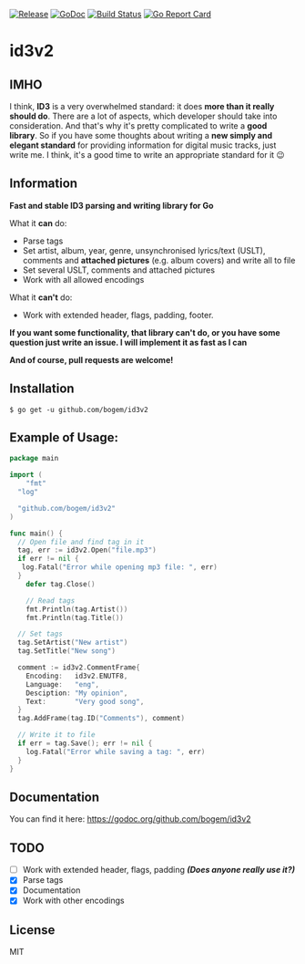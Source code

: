 [![Release](https://img.shields.io/github/release/bogem/id3v2.svg?maxAge=2592000)](https://github.com/bogem/id3v2/releases)
[![GoDoc](https://godoc.org/github.com/bogem/id3v2?status.svg)](https://godoc.org/github.com/bogem/id3v2)
[![Build Status](https://travis-ci.org/bogem/id3v2.svg?branch=master)](https://travis-ci.org/bogem/id3v2)
[![Go Report Card](https://goreportcard.com/badge/github.com/bogem/id3v2)](https://goreportcard.com/report/github.com/bogem/id3v2)

# id3v2

## IMHO
I think, **ID3** is a very overwhelmed standard: it does **more than it really should do**.
There are a lot of aspects, which developer should take into consideration.
And that's why it's pretty complicated to write a **good library**.
So if you have some thoughts about writing a **new simply and elegant standard**
for providing information for digital music tracks, just write me.
I think, it's a good time to write an appropriate standard for it 😉

## Information
**Fast and stable ID3 parsing and writing library for Go**

What it **can** do:
* Parse tags
* Set artist, album, year, genre, unsynchronised lyrics/text (USLT),
comments and **attached pictures** (e.g. album covers) and write all to file
* Set several USLT, comments and attached pictures
* Work with all allowed encodings

What it **can't** do:
* Work with extended header, flags, padding, footer.

**If you want some functionality, that library can't do,
or you have some question just write an issue.
I will implement it as fast as I can**

**And of course, pull requests are welcome!**

## Installation
  	$ go get -u github.com/bogem/id3v2

## Example of Usage:
```go
package main

import (
	"fmt"
  "log"

  "github.com/bogem/id3v2"
)

func main() {
  // Open file and find tag in it
  tag, err := id3v2.Open("file.mp3")
  if err != nil {
   log.Fatal("Error while opening mp3 file: ", err)
  }
	defer tag.Close()

	// Read tags
	fmt.Println(tag.Artist())
	fmt.Println(tag.Title())

  // Set tags
  tag.SetArtist("New artist")
  tag.SetTitle("New song")

  comment := id3v2.CommentFrame{
    Encoding:   id3v2.ENUTF8,
    Language:   "eng",
    Desciption: "My opinion",
    Text:       "Very good song",
  }
  tag.AddFrame(tag.ID("Comments"), comment)

  // Write it to file
  if err = tag.Save(); err != nil {
    log.Fatal("Error while saving a tag: ", err)
  }
}

```

## Documentation

You can find it here: https://godoc.org/github.com/bogem/id3v2

## TODO

- [ ] Work with extended header, flags, padding ***(Does anyone really use it?)***
- [x] Parse tags
- [x] Documentation
- [x] Work with other encodings

## License
MIT

